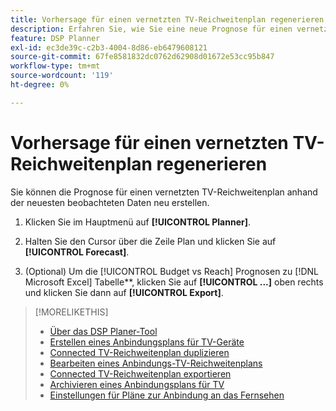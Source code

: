 ```yaml
---
title: Vorhersage für einen vernetzten TV-Reichweitenplan regenerieren
description: Erfahren Sie, wie Sie eine neue Prognose für einen vernetzten TV-Reichweiten-Plan erstellen.
feature: DSP Planner
exl-id: ec3de39c-c2b3-4004-8d86-eb6479608121
source-git-commit: 67fe8581832dc0762d62908d01672e53cc95b847
workflow-type: tm+mt
source-wordcount: '119'
ht-degree: 0%

---
```


# Vorhersage für einen vernetzten TV-Reichweitenplan regenerieren

Sie können die Prognose für einen vernetzten TV-Reichweitenplan anhand der neuesten beobachteten Daten neu erstellen.

1. Klicken Sie im Hauptmenü auf **[!UICONTROL Planner]**.

1. Halten Sie den Cursor über die Zeile Plan und klicken Sie auf **[!UICONTROL Forecast]**.

1. (Optional) Um die [!UICONTROL Budget vs Reach] Prognosen zu [!DNL Microsoft Excel] Tabelle**, klicken Sie auf **[!UICONTROL ...]** oben rechts und klicken Sie dann auf **[!UICONTROL Export]**.

>[!MORELIKETHIS]
>
>* [Über das DSP Planer-Tool](planner-about.md)
>* [Erstellen eines Anbindungsplans für TV-Geräte](planner-create.md)
>* [Connected TV-Reichweitenplan duplizieren](planner-duplicate.md)
>* [Bearbeiten eines Anbindungs-TV-Reichweitenplans](planner-edit.md)
>* [Connected TV-Reichweitenplan exportieren](planner-export.md)
>* [Archivieren eines Anbindungsplans für TV](planner-archive.md)
>* [Einstellungen für Pläne zur Anbindung an das Fernsehen](planner-settings.md)
